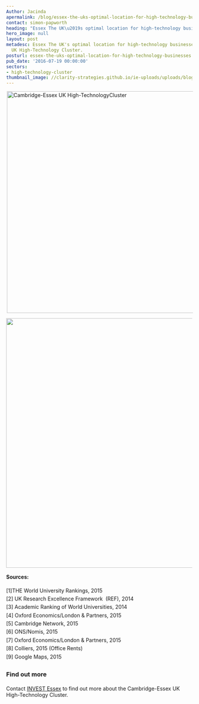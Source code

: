 ```yaml
---
Author: Jacinda
apermalink: /blog/essex-the-uks-optimal-location-for-high-technology-businesses
contact: simon-papworth
heading: "Essex The UK\u2019s optimal location for high-technology businesses"
hero_image: null
layout: post
metadesc: Essex The UK's optimal location for high-technology businesses. Cambridge-Essex
  UK High-Technology Cluster.
posturl: essex-the-uks-optimal-location-for-high-technology-businesses
pub_date: '2016-07-19 00:00:00'
sectors:
- high-technology-cluster
thumbnail_image: //clarity-strategies.github.io/ie-uploads/uploads/blog/EIP3_160PX_TH.jpg
---
```


<p><img alt='Cambridge-Essex UK High-TechnologyCluster' src='//clarity-strategies.github.io/ie-uploads/uploads/blog/CEUHTC_icon_landscape_600.jpg' style='width: 600px; margin-left: 2px; margin-right: 2px;'/></p><p><img alt='' src='//clarity-strategies.github.io/ie-uploads/uploads/blog/CambridgeEssexGraphic2-META-675px.jpg' style='width: 675px;'/></p><p><strong style='line-height: 1.6;'>Sources:</strong></p><p><span style='line-height: 1.6;'>[1]THE World University Rankings, 2015</span><br/><span style='line-height: 1.6;'>[2] UK Research Excellence Framework  (REF), 2014</span><br/><span style='line-height: 1.6;'>[3] Academic Ranking of World Universities, 2014</span><br/><span style='line-height: 1.6;'>[4] Oxford Economics/London &amp; Partners, 2015</span><br/><span style='line-height: 1.6;'>[5] Cambridge Network, 2015</span><br/><span style='line-height: 1.6;'>[6] ONS/Nomis, 2015</span><br/><span style='line-height: 1.6;'>[7] Oxford Economics/London &amp; Partners, 2015</span><br/><span style='line-height: 1.6;'>[8] Colliers, 2015 (Office Rents)</span><br/><span style='line-height: 1.6;'>[9] Google Maps, 2015</span></p><h3><span style='line-height: 1.6;'>Find out more</span></h3><p>Contact <a href='../index.html' target='_blank'>INVEST Essex</a> to find out more about the Cambridge-Essex UK High-Technology Cluster.</p>